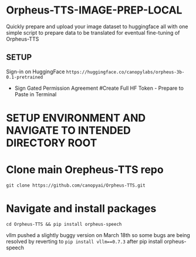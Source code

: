 # Orpheus-TTS-IMAGE-PREP-LOCAL
Quickly prepare and upload your image dataset to huggingface all with one simple script to prepare data to be translated for eventual fine-tuning of Orpheus-TTS

## SETUP

Sign-in on HuggingFace
`https://huggingface.co/canopylabs/orpheus-3b-0.1-pretrained`
  - Sign Gated Permission Agreement
#Create Full HF Token - Prepare to Paste in Terminal

# SETUP ENVIRONMENT AND NAVIGATE TO INTENDED DIRECTORY ROOT

# Clone main Orepheus-TTS repo
`git clone https://github.com/canopyai/Orpheus-TTS.git`

# Navigate and install packages
`cd Orpheus-TTS && pip install orpheus-speech`

vllm pushed a slightly buggy version on March 18th so some bugs are being resolved by reverting to `pip install vllm==0.7.3` after pip install orpheus-speech

